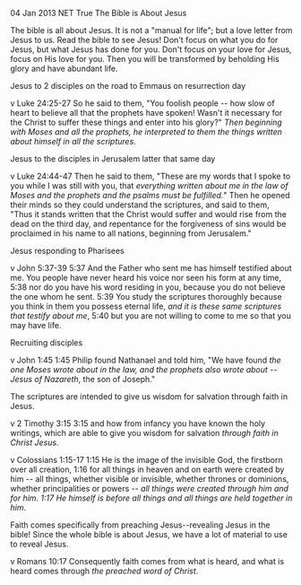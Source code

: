 04 Jan 2013
NET True
The Bible is About Jesus

The bible is all about Jesus.  It is not a "manual for life"; but a love letter from Jesus to us.  Read the bible to see Jesus!  Don't focus on what you do for Jesus, but what Jesus has done for you.  Don't focus on your love for Jesus, focus on His love for you.  Then you will be transformed by beholding His glory and have abundant life.

Jesus to 2 disciples on the road to Emmaus on resurrection day

v
Luke 24:25-27
So he said to them, "You foolish people -- how slow of heart to believe all that the prophets have spoken! Wasn't it necessary for the Christ to suffer these things and enter into his glory?"  *Then beginning with Moses and all the prophets, he interpreted to them the things written about himself in all the scriptures*.

Jesus to the disciples in Jerusalem latter that same day

v
Luke 24:44-47
Then he said to them, "These are my words that I spoke to you while I was still with you, that *everything written about me in the law of Moses and the prophets and the psalms must be fulfilled.*" Then he opened their minds so they could understand the scriptures, and said to them, "Thus it stands written that the Christ would suffer and would rise from the dead on the third day, and repentance for the forgiveness of sins would be proclaimed in his name to all nations, beginning from Jerusalem."

Jesus responding to Pharisees

v
John 5:37-39
5:37 And the Father who sent me has himself testified about me. You people have never heard his voice nor seen his form at any time, 5:38 nor do you have his word residing in you, because you do not believe the one whom he sent. 5:39 You study the scriptures thoroughly because you think in them you possess eternal life, *and it is these same scriptures that testify about me*, 5:40 but you are not willing to come to me so that you may have life.

Recruiting disciples

v
John 1:45
1:45 Philip found Nathanael and told him, "We have found *the one Moses wrote about in the law, and the prophets also wrote about -- Jesus of Nazareth*, the son of Joseph."

The scriptures are intended to give us wisdom for salvation through faith in Jesus.

v
2 Timothy 3:15
3:15 and how from infancy you have known the holy writings, which are able to give you wisdom for salvation *through faith in Christ Jesus*.

v
Colossians 1:15-17
1:15 He is the image of the invisible God, the firstborn over all creation, 1:16 for all things in heaven and on earth were created by him -- all things, whether visible or invisible, whether thrones or dominions, whether principalities or powers -- *all things were created through him and for him.  1:17 He himself is before all things and all things are held together in him*.


Faith comes specifically from preaching Jesus--revealing Jesus in the bible!  Since the whole bible is about Jesus, we have a lot of material to use to reveal Jesus.

v
Romans 10:17
Consequently faith comes from what is heard, and what is heard comes through *the preached word of Christ*.

